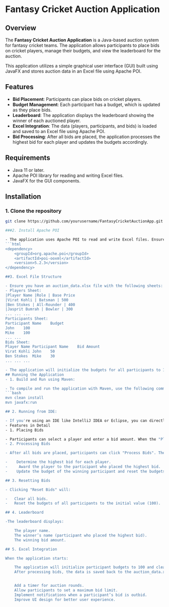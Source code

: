 # Fantasy Cricket Auction Application

## Overview
The **Fantasy Cricket Auction Application** is a Java-based auction system for fantasy cricket teams. The application allows participants to place bids on cricket players, manage their budgets, and view the leaderboard for the auction.

This application utilizes a simple graphical user interface (GUI) built using JavaFX and stores auction data in an Excel file using Apache POI.

## Features
- **Bid Placement**: Participants can place bids on cricket players.
- **Budget Management**: Each participant has a budget, which is updated as they place bids.
- **Leaderboard**: The application displays the leaderboard showing the winner of each auctioned player.
- **Excel Integration**: The data (players, participants, and bids) is loaded and saved to an Excel file using Apache POI.
- **Bid Processing**: After all bids are placed, the application processes the highest bid for each player and updates the budgets accordingly.

## Requirements
- Java 11 or later.
- Apache POI library for reading and writing Excel files.
- JavaFX for the GUI components.

## Installation

### 1. Clone the repository

```bash
git clone https://github.com/yourusername/FantasyCricketAuctionApp.git

###2. Install Apache POI

- The application uses Apache POI to read and write Excel files. Ensure the POI dependencies are included in your project. If you're using Maven, add the following to your pom.xml:
```html
<dependency>
    <groupId>org.apache.poi</groupId>
    <artifactId>poi-ooxml</artifactId>
    <version>5.2.3</version>
</dependency>

##3. Excel File Structure

- Ensure you have an auction_data.xlsx file with the following sheets:
- Players Sheet:
|Player Name |Role | Base Price
|Virat Kohli | Batsman | 500
|Ben Stokes | All-Rounder | 400
|Jasprit Bumrah | Bowler | 300
...	...	...
Participants Sheet:
Participant Name	Budget
John	100
Mike	100
...	...
Bids Sheet:
Player Name	Participant Name	Bid Amount
Virat Kohli	John	50
Ben Stokes	Mike	30
...	...	...

- The application will initialize the budgets for all participants to 100 and clear the bids when it starts.
## Running the Application
- 1. Build and Run using Maven:

- To compile and run the application with Maven, use the following commands in your project directory:
```bash
mvn clean install
mvn javafx:run

## 2. Running from IDE:

- If you're using an IDE like IntelliJ IDEA or Eclipse, you can directly run the FantasyCricketAppUI class as a Java application. Ensure that the auction_data.xlsx file is placed in the correct directory, or specify the - full path to the file in the code.
- Features in Detail
- 1. Placing Bids

- Participants can select a player and enter a bid amount. When the "Place Bid" button is clicked, the bid is recorded and the participant's budget is reduced accordingly.
- 2. Processing Bids

- After all bids are placed, participants can click "Process Bids". The application will:

-    Determine the highest bid for each player.
-     Award the player to the participant who placed the highest bid.
-    Update the budget of the winning participant and reset the budgets of the others.

## 3. Resetting Bids

- Clicking "Reset Bids" will:

-   Clear all bids.
-   Reset the budgets of all participants to the initial value (100).

## 4. Leaderboard

-The leaderboard displays:

    The player name.
    The winner’s name (participant who placed the highest bid).
    The winning bid amount.

## 5. Excel Integration

When the application starts:

    The application will initialize participant budgets to 100 and clear the existing bids in the Bids sheet.
    After processing bids, the data is saved back to the auction_data.xlsx file, ensuring persistence across application restarts.


    Add a timer for auction rounds.
    Allow participants to set a maximum bid limit.
    Implement notifications when a participant’s bid is outbid.
    Improve UI design for better user experience.
